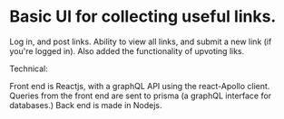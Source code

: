 # Basic UI for collecting useful links.

Log in, and post links. Ability to view all links, and submit a new link (if you're logged in). Also added the functionality of upvoting liks.

Technical:

Front end is Reactjs, with a graphQL API using the react-Apollo client. Queries from the front end are sent to prisma (a graphQL interface for databases.) Back end is made in Nodejs.
